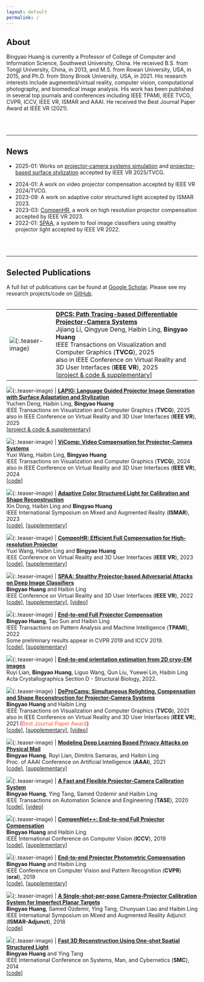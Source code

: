 ```yaml
---
layout: default
permalink: /
---
```


## About
Bingyao Huang is currently a Professor of College of Computer and Information Science, Southwest University, China. He received B.S. from Tongji University, China, in 2013, and M.S. from Rowan University, USA, in 2015, and Ph.D. from Stony Brook University, USA, in 2021. His research interests include augmented/virtual reality, computer vision, computational photography, and biomedical image analysis. His work has been published in several top journals and conferences including IEEE TPAMI, IEEE TVCG, CVPR, ICCV, IEEE VR, ISMAR and AAAI. He received the Best Journal Paper Award at IEEE VR (2021).

<br><br>

___
## News
* 2025-01: Works on [projector-camera systems simulation](https://jijiangli.github.io/DPCS/) and [projector-based surface stylization](https://yuchendeng.com/LAPIG/) accepted by IEEE VR 2025/TVCG.
<!-- * 2024-07: Invited to serve as Program Committee for [IEEE VR 2025](https://ieeevr.org/2025) (Saint-Malo, France) -->
* 2024-01: A work on video projector compensation accepted by IEEE VR 2024/TVCG.
* 2023-09: A work on adaptive color structured light accepted by ISMAR 2023.
* 2023-03: [CompenHR](/pub/CompenHR), a work on high resolution projector compensation accepted by IEEE VR 2023.
* 2022-01: [SPAA](/pub/SPAA), a system to fool image classifiers using stealthy projector light accepted by IEEE VR 2022.
<!-- * 2021-09: Joined Southwest University, China. -->
<!-- * 2021-05: Got my Ph.D. from Stony Brook University. Sincere thanks to my family, advisor, committee, collaborators and friends, this Ph.D. journey would not be so joyous without their support. -->
<!-- * 2021-04: [DeProCams](/pub/DeProCams) received the [Best Journal Paper Award](https://ieeevr.org/2021/awards/conference-awards/#journal-best) at IEEE VR 2021. -->
<!-- * 2021-01: [DeProCams (Deep Projector-Camera Systems)](/pub/DeProCams) accepted by IEEE VR 2021/TVCG. -->
<!-- * 2021-01: [CompenNeSt++](/pub/CompenNeSt%2B%2B/), a system for projector compensation accepted by TPAMI. -->
<!-- * 2020-12: [Neural-STE (See-Though-Envelope)](https://arxiv.org/pdf/2012.11803.pdf), a work on physical mail privacy accepted by AAAI 2021. -->
<br><br>

___
## Selected Publications
A full list of publications can be found at [Google Scholar](https://scholar.google.com/citations?hl=en&user=GyyV2lkAAAAJ&view_op=list_works&sortby=pubdate). Please see my research projects/code on [GitHub](https://github.com/BingyaoHuang).
<br><br>


|    |    | 
|:---|:---|
![](/images/teasers/DPCS-vr25.jpg){:.teaser-image} | [**DPCS: Path Tracing-based Differentiable Projector-Camera Systems**](https://doi.org/10.1109/TVCG.2025.3549890) <br> Jijiang Li, Qingyue Deng, Haibin Ling, **Bingyao Huang** <br> IEEE Transactions on Visualization and Computer Graphics (**TVCG**), 2025 <br> also in IEEE Conference on Virtual Reality and 3D User Interfaces (**IEEE VR**), 2025 <br> [[project & code & supplementary](/pub/DPCS)]

![](/images/teasers/LAPIG-vr25.gif){:.teaser-image} | [**LAPIG: Language Guided Projector Image Generation with Surface Adaptation and Stylization**](https://doi.org/10.1109/TVCG.2025.3549859) <br> Yuchen Deng, Haibin Ling, **Bingyao Huang** <br> IEEE Transactions on Visualization and Computer Graphics (**TVCG**), 2025 <br> also in IEEE Conference on Virtual Reality and 3D User Interfaces (**IEEE VR**), 2025 <br> [[project & code & supplementary](/pub/LAPIG)]

![](/images/teasers/ViComp-vr24s.png){:.teaser-image} | [**ViComp: Video Compensation for Projector-Camera Systems**](/pub/ViComp) <br> Yuxi Wang, Haibin Ling, **Bingyao Huang** <br> IEEE Transactions on Visualization and Computer Graphics (**TVCG**), 2024 <br> also in IEEE Conference on Virtual Reality and 3D User Interfaces (**IEEE VR**), 2024 <br> [[code](https://github.com/cyxwang/ViComp)]


![](/images/teasers/Adaptive_color_SL.png){:.teaser-image} | [**Adaptive Color Structured Light for Calibration and Shape Reconstruction**](/pub/Adaptive_color_SL) <br> Xin Dong, Haibin Ling and **Bingyao Huang** <br> IEEE International Symposium on Mixed and Augmented Reality (**ISMAR**), 2023 <br> [[code](https://github.com/Dongxin000/Adaptive-color-SL)], [[supplementary](/pub/Adaptive_color_SL/supp)]

![](/images/teasers/CompenHR.png){:.teaser-image} | [**CompenHR: Efficient Full Compensation for High-resolution Projector**](/pub/CompenHR) <br> Yuxi Wang, Haibin Ling and **Bingyao Huang** <br> IEEE Conference on Virtual Reality and 3D User Interfaces (**IEEE VR**), 2023 <br> [[code](https://github.com/cyxwang/CompenHR)], [[supplementary](/pub/CompenHR/supp)]

![](/images/teasers/SPAA.png){:.teaser-image} | [**SPAA: Stealthy Projector-based Adversarial Attacks on Deep Image Classifiers**](/pub/SPAA) <br> **Bingyao Huang** and Haibin Ling <br> IEEE Conference on Virtual Reality and 3D User Interfaces (**IEEE VR**), 2022 <br>  [[code](https://github.com/BingyaoHuang/SPAA)], [[supplementary](/pub/SPAA/supp)], [[video](https://youtu.be/7oSh5BmJDJ8?list=PLmkIPPvcHLZgWaBGqwiAe52PLDNnMtIA5&t=477)]

![](/images/teasers/CompenNeSt++.png){:.teaser-image} | [**End-to-end Full Projector Compensation**](/pub/CompenNeSt%2B%2B/) <br> **Bingyao Huang**, Tao Sun and Haibin Ling <br> IEEE Transactions  on Pattern Analysis and Machine Intelligence (**TPAMI**), 2022 <br>Some preliminary results appear in CVPR 2019 and ICCV 2019.  <br>  [[code](https://github.com/BingyaoHuang/CompenNeSt-plusplus)], [[supplementary](/pub/CompenNeSt%2B%2B/supp)] 

![](/images/teasers/cryoEM-pose.jpg){:.teaser-image} | [**End-to-end orientation estimation from 2D cryo-EM images**](https://scripts.iucr.org/cgi-bin/paper?S2059798321011761) <br> Ruyi Lian, **Bingyao Huang**, Liguo Wang, Qun Liu, Yuewei Lin, Haibin Ling <br>  Acta Crystallographica Section D - Structural Biology, 2022.

![](/images/teasers/DeProCams.gif){:.teaser-image} | [**DeProCams: Simultaneous Relighting, Compensation and Shape Reconstruction for Projector-Camera Systems**](/pub/DeProCams) <br> **Bingyao Huang** and Haibin Ling <br> IEEE Transactions on Visualization and Computer Graphics (**TVCG**), 2021 <br> also in IEEE Conference on Virtual Reality and 3D User Interfaces (**IEEE VR**), 2021 (<span style="color:#FF5733">Best Journal Paper Award</span>) <br> [[code](https://github.com/BingyaoHuang/DeProCams)], [[supplementary](/pub/DeProCams/supp)], [[video](https://youtu.be/pQ8k4AOhwlU)]

![](/images/teasers/Neural-STE.png){:.teaser-image} | [**Modeling Deep Learning Based Privacy Attacks on Physical Mail**](https://arxiv.org/pdf/2012.11803.pdf) <br> **Bingyao Huang**, Ruyi Lian, Dimitris Samaras, and Haibin Ling <br> Proc. of AAAI Conference on Artificial Intelligence (**AAAI**), 2021 <br>  [[code](https://github.com/BingyaoHuang/Neural-STE)], [[supplementary](/pub/Neural-STE/supp)] 

![](/images/teasers/TASE20.png){:.teaser-image} | [**A Fast and Flexible Projector-Camera Calibration System**](/single-shot-pro-cam-calib) <br> **Bingyao Huang**, Ying Tang, Samed Ozdemir and Haibin Ling <br> IEEE Transactions on Automation Science and Engineering (**TASE**), 2020 <br>  [[code](https://github.com/BingyaoHuang/single-shot-pro-cam-calib)], [[video](https://youtu.be/fnrVDOhcu7I)]

![](/images/teasers/CompenNet++.png){:.teaser-image} | [**CompenNet++: End-to-end Full Projector Compensation**](/compennet++) <br> **Bingyao Huang** and Haibin Ling <br> IEEE International Conference on Computer Vision (**ICCV**), 2019 <br>  [[code](https://github.com/BingyaoHuang/CompenNet-plusplus)], [[supplementary](https://www3.cs.stonybrook.edu/~hling/publication/CompenNet++_sup-high-res.pdf)] 

![](/images/teasers/CompenNet.png){:.teaser-image} | [**End-to-end Projector Photometric Compensation**](/compennet) <br> **Bingyao Huang** and Haibin Ling <br> IEEE Conference on Computer Vision and Pattern Recognition (**CVPR**) (**oral**), 2019 <br>  [[code](https://github.com/BingyaoHuang/CompenNet)], [[supplementary](https://openaccess.thecvf.com/content_CVPR_2019/supplemental/Huang_End-To-End_Projector_Photometric_CVPR_2019_supplemental.pdf)] 

![](/images/teasers/ISMAR18.png){:.teaser-image} | [**A Single-shot-per-pose Camera-Projector Calibration System for Imperfect Planar Targets**](/single-shot-pro-cam-calib) <br> **Bingyao Huang**, Samed Ozdemir, Ying Tang, Chunyuan Liao and Haibin Ling <br> IEEE International Symposium on Mixed and Augmented Reality Adjunct (**ISMAR-Adjunct**), 2018 <br>  [[code](https://github.com/BingyaoHuang/single-shot-pro-cam-calib)] 

![](/images/teasers/smc14.png){:.teaser-image} | [**Fast 3D Reconstruction Using One-shot Spatial Structured Light**](https://ieeexplore.ieee.org/document/6973962) <br> **Bingyao Huang** and Ying Tang <br> IEEE International Conference on Systems, Man, and Cybernetics (**SMC**), 2014 <br>  [[code](https://github.com/BingyaoHuang/single-shot-pro-cam-calib)] 